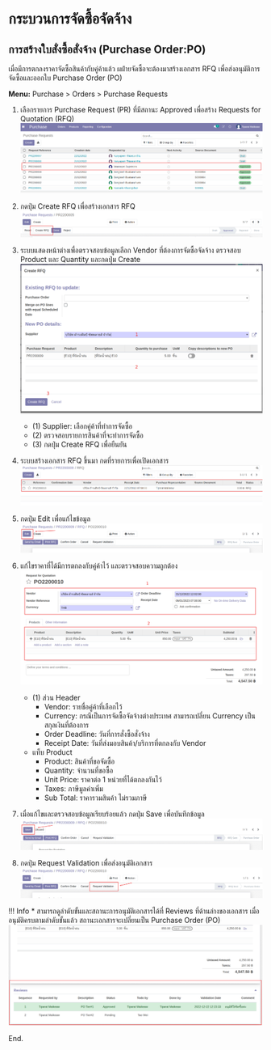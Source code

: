 # กระบวนการจัดซื้อจัดจ้าง

## การสร้างใบสั่งซื้อสั่งจ้าง (Purchase Order:PO)

เมื่อมีการตกลงราคาจัดซื้อสินค้ากับคู่ค้าแล้ว ผฝ่ายจัดซื้อจะต้องมาสร้างเอกสาร RFQ เพื่อส่งอนุมัติการจัดซื้อและออกใบ Purchase Order (PO)

**Menu:** Purchase > Orders > Purchase Requests

1. เลือกรายการ Purchase Request (PR) ที่มีสถานะ Approved เพื่อสร้าง Requests for Quotation (RFQ)
![](img/po_1.png)

2. กดปุ่ม Create RFQ เพื่อสร้างเอกสาร RFQ
![](img/po_2.png)

3. ระบบแสดงหน้าต่างเพื่อตรวจสอบข้อมูลเลือก Vendor ที่ต้องการจัดซื้อจัดจ้าง ตรวจสอบ Product และ Quantity และกดปุ่ม Create
![](img/po_3.png)
    * (1) Supplier: เลือกคู่ค้าที่ทำการจัดซื้อ
    * (2) ตรวจสอบรายการสินค้าที่จะทำการจัดซื้อ
    * (3) กดปุ่ม Create RFQ เพื่อยืนยัน

4. ระบบสร้างเอกสาร RFQ ขึ้นมา กดที่รายการเพื่อเปิดเอกสาร
![](img/po_4.png)

5. กดปุ่ม Edit เพื่อแก้ไขข้อมูล
![](img/po_5.png)

6. แก้ไขราคาที่ได้มีการตกลงกับคู่ค้าไว้ และตรวจสอบความถูกต้อง  
![](img/po_6.png)
    * (1) ส่วน Header
      * Vendor: รายชื่อคู่ค้าที่เลือกไว้
      * Currency: กรณีเป็นการจัดซื้อจัดจ้างต่างประเทศ สามารถเปลี่ยน Currency เป็นสกุลเงินที่ต้องการ
      * Order Deadline: วันที่การสั่งซื้อสั่งจ้าง
      * Receipt Date: วันที่ส่งมอบสินค้า/บริการที่ตกลงกับ Vendor
    * แท็บ Product
      * Product: สินค้าที่ขอจัดซื้อ
      * Quantity: จำนวนที่ขอซื้อ
      * Unit Price: ราคาต่อ 1 หน่วยที่ได้ตกลงกันไว้
      * Taxes: ภาษีมูลค่าเพิ่ม
      * Sub Total: ราคารวมสินค้า ไม่รวมภาษี

7. เมื่อแก้ไขและตรวจสอบข้อมูลเรียบร้อยแล้ว กดปุ่ม Save เพื่อบันทึกข้อมูล
![](img/po_7.png)

8. กดปุ่ม Request Validation เพื่อส่งอนุมัติเอกสาร
![](img/po_8.png)

!!! Info
    * สามารถดูลำดับขั้นและสถานะการอนุมัติเอกสารได้ที่ Reviews ที่ด้านล่างของเอกสาร เมื่ออนุมัติครบตามลำดับขั้นแล้ว สถานะเอกสารจะเปลี่ยนเป็น Purchase Order (PO)
    ![](img/po_9.png)
            
End.
